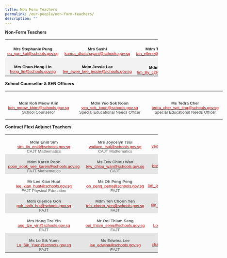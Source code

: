 ```yaml
---
title: Non Form Teachers
permalink: /our-people/non-form-teachers/
description: ""
---
```

**Non-Form Teachers**
<table class="MsoTable15Plain4" border="0" cellspacing="0" cellpadding="0" style="border-collapse:collapse;mso-yfti-tbllook:1184;mso-padding-alt:0in 5.4pt 0in 5.4pt"><tbody><tr style="mso-yfti-irow:-1;mso-yfti-firstrow:yes;mso-yfti-lastfirstrow:yes;
  height:44.75pt"><td width="288" style="width:215.8pt;padding:0in 5.4pt 0in 5.4pt;height:44.75pt"><p class="MsoNormal" align="center" style="margin-bottom:0in;text-align:center;
  line-height:normal;mso-yfti-cnfc:5"><b><span style="font-size:10.0pt;
  font-family:&quot;Arial&quot;,sans-serif">Mrs Stephanie Pung</span></b><span style="font-size:10.0pt;font-family:&quot;Arial&quot;,sans-serif"><br></span><span style="font-size:10.0pt;font-family:&quot;Arial&quot;,sans-serif;
  mso-fareast-font-family:&quot;Times New Roman&quot;;color:#C00000"><a href="mailto:eu_yue_kai@schools.gov.sg"><span style="color:#C00000">eu_yue_kai@schools.gov.sg</span></a></span><b><span style="font-size:10.0pt;font-family:&quot;Arial&quot;,sans-serif"></span></b></p></td><td width="288" style="width:215.85pt;padding:0in 5.4pt 0in 5.4pt;height:44.75pt"><p class="MsoNormal" align="center" style="margin-bottom:0in;text-align:center;
  line-height:normal;mso-yfti-cnfc:1"><b><span style="font-size:10.0pt;
  font-family:&quot;Arial&quot;,sans-serif">Mrs Sashi</span></b><span style="font-size:
  10.0pt;font-family:&quot;Arial&quot;,sans-serif"><br></span><span style="font-size:10.0pt;font-family:&quot;Arial&quot;,sans-serif;
  mso-fareast-font-family:&quot;Times New Roman&quot;;color:#C00000"><a href="mailto:kanna_dhatchayani@schools.gov.sg"><span style="color:#C00000">kanna_dhatchayani@schools.gov.sg</span></a></span><b><span style="font-size:10.0pt;font-family:&quot;Arial&quot;,sans-serif"></span></b></p></td><td width="288" style="width:215.85pt;padding:0in 5.4pt 0in 5.4pt;height:44.75pt"><p class="MsoNormal" align="center" style="margin-bottom:0in;text-align:center;
  line-height:normal;mso-yfti-cnfc:1"><b><span style="font-size:10.0pt;
  font-family:&quot;Arial&quot;,sans-serif">Mdm Tan Ellene</span></b><span style="font-size:10.0pt;font-family:&quot;Arial&quot;,sans-serif"><br></span><span style="font-size:10.0pt;font-family:&quot;Arial&quot;,sans-serif;
  mso-fareast-font-family:&quot;Times New Roman&quot;;color:#C00000"><a href="mailto:tan_ellene@schools.gov.sg"><span style="color:#C00000">tan_ellene@schools.gov.sg</span></a></span><b><span style="font-size:10.0pt;font-family:&quot;Arial&quot;,sans-serif"></span></b></p></td></tr><tr style="mso-yfti-irow:0;mso-yfti-lastrow:yes;height:44.75pt"><td width="288" style="width:215.8pt;background:#F2F2F2;mso-background-themecolor:
  background1;mso-background-themeshade:242;padding:0in 5.4pt 0in 5.4pt;
  height:44.75pt"><p class="MsoNormal" align="center" style="margin-bottom:0in;text-align:center;
  line-height:normal;mso-yfti-cnfc:68"><b><span style="font-size:10.0pt;
  font-family:&quot;Arial&quot;,sans-serif;color:black;mso-color-alt:windowtext">Mrs Chun-Hong Lin</span></b><span style="font-size:10.0pt;font-family:&quot;Arial&quot;,sans-serif;
  color:black;mso-color-alt:windowtext"><br></span><span style="font-size:10.0pt;font-family:&quot;Arial&quot;,sans-serif;
  mso-fareast-font-family:&quot;Times New Roman&quot;;color:#C00000"><a href="mailto:hong_lin@schools.gov.sg"><span style="color:#C00000">hong_lin@schools.gov.sg</span></a></span><b><span style="font-size:10.0pt;font-family:&quot;Arial&quot;,sans-serif"></span></b></p></td><td width="288" style="width:215.85pt;background:#F2F2F2;mso-background-themecolor:
  background1;mso-background-themeshade:242;padding:0in 5.4pt 0in 5.4pt;
  height:44.75pt"><p class="MsoNormal" align="center" style="margin-bottom:0in;text-align:center;
  line-height:normal;mso-yfti-cnfc:64"><b><span style="font-size:10.0pt;
  font-family:&quot;Arial&quot;,sans-serif;color:black;mso-color-alt:windowtext">Mdm Jessie Lee<br></span></b><span style="font-size:10.0pt;font-family:&quot;Arial&quot;,sans-serif;
  mso-fareast-font-family:&quot;Times New Roman&quot;;color:#C00000"><a href="mailto:lee_swee_kee_jessie@schools.gov.sg"><span style="color:#C00000">lee_swee_kee_jessie@schools.gov.sg</span></a></span><b><span style="font-size:10.0pt;font-family:&quot;Arial&quot;,sans-serif"></span></b></p></td><td width="288" style="width:215.85pt;background:#F2F2F2;mso-background-themecolor:
  background1;mso-background-themeshade:242;padding:0in 5.4pt 0in 5.4pt;
  height:44.75pt"><p class="MsoNormal" align="center" style="margin-bottom:0in;text-align:center;
  line-height:normal;mso-yfti-cnfc:64"><span style="font-size:10.0pt;
  font-family:&quot;Arial&quot;,sans-serif">&nbsp;</span>
	<span style="font-size:10.0pt;
  font-family:&quot;Arial&quot;,sans-serif;color:black;mso-color-alt:windowtext"><b>Mdm Lim Lily<br></b></span><span style="font-size:10.0pt;font-family:&quot;Arial&quot;,sans-serif;
  mso-fareast-font-family:&quot;Times New Roman&quot;;color:#C00000"><a href="mailto:lim_lily_c@schools.gov.sg"><span style="color:#C00000">lim_lily_c@schools.gov.sg</span></a></span><b><span style="font-size:10.0pt;font-family:&quot;Arial&quot;,sans-serif"></span></b></p></td><td width="288" style="width:215.85pt;background:#F2F2F2;mso-background-themecolor:
  background1;mso-background-themeshade:242;padding:0in 5.4pt 0in 5.4pt;
  height:44.75pt"><p class="MsoNormal" align="center" style="margin-bottom:0in;text-align:center;
  line-height:normal;mso-yfti-cnfc:64"><span style="font-size:10.0pt;
  font-family:&quot;Arial&quot;,sans-serif">&nbsp;</span>
	</p>
	</td>
	</tr>
	</tbody>
</table>

**School Counsellor &amp; SEN Officers**

<table style="width:538.8pt;border-collapse:collapse;mso-yfti-tbllook:1184;
 mso-padding-alt:0in 0in 0in 0in" width="718" cellpadding="0" cellspacing="0" border="0" class="MsoNormalTable"><tbody><tr style="mso-yfti-irow:0;mso-yfti-firstrow:yes;mso-yfti-lastrow:yes;
  height:70.25pt"><td style="width:106.8pt;padding:1.5pt 7.5pt 1.5pt 7.5pt;
  height:70.25pt" width="142"><p style="margin-bottom:0in;text-align:center;
  line-height:normal" align="center" class="MsoNormal"><b><span style="font-size:10.0pt;font-family:&quot;Arial&quot;,sans-serif;
  mso-fareast-font-family:&quot;Times New Roman&quot;;color:#444444">Mdm Koh Meow Kim<br></span></b><span style="font-size:10.0pt;font-family:&quot;Arial&quot;,sans-serif;
  mso-fareast-font-family:&quot;Times New Roman&quot;;color:#C00000"><a href="mailto:koh_meow_khim@schools.gov.sg"><span style="color:#C00000">koh_meow_khim@schools.gov.sg</span></a><br></span><span style="font-size:10.0pt;font-family:&quot;Arial&quot;,sans-serif;
  mso-fareast-font-family:&quot;Times New Roman&quot;;color:#444444">School Counsellor</span><span style="font-size:10.0pt;font-family:&quot;Open Sans&quot;,sans-serif;mso-fareast-font-family:
  &quot;Times New Roman&quot;;color:#454545"></span></p></td><td style="width:3.0in;padding:1.5pt 7.5pt 1.5pt 7.5pt;height:70.25pt" width="288"><p style="margin-bottom:0in;text-align:center;
  line-height:normal" align="center" class="MsoNormal"><b><span style="font-size:10.0pt;font-family:&quot;Arial&quot;,sans-serif;
  mso-fareast-font-family:&quot;Times New Roman&quot;;color:#444444">Mdm Yeo Sok Koon<br></span></b><span style="font-size:10.0pt;font-family:&quot;Arial&quot;,sans-serif;
  mso-fareast-font-family:&quot;Times New Roman&quot;;color:#C00000"><a href="mailto:yeo_sok_koon@schools.gov.sg"><span style="color:#C00000">yeo_sok_koon@schools.gov.sg</span></a></span><span style="font-size:10.0pt;font-family:&quot;Arial&quot;,sans-serif;mso-fareast-font-family:
  &quot;Times New Roman&quot;;color:#CB181A"><br></span><span style="font-size:10.0pt;font-family:&quot;Arial&quot;,sans-serif;
  mso-fareast-font-family:&quot;Times New Roman&quot;;color:#444444">Special Educational Needs Officer</span><span style="font-size:10.0pt;font-family:&quot;Times New Roman&quot;,serif;
  mso-fareast-font-family:&quot;Times New Roman&quot;"></span></p></td><td style="width:3.0in;padding:0in 0in 0in 0in;height:70.25pt" width="288"><p style="margin-bottom:0in;text-align:center;
  line-height:normal" align="center" class="MsoNormal"><b><span style="font-size:10.0pt;font-family:&quot;Arial&quot;,sans-serif;
  mso-fareast-font-family:&quot;Times New Roman&quot;;color:#444444">Ms Tedra Cher<br></span></b><span style="font-size:10.0pt;font-family:&quot;Arial&quot;,sans-serif;
  mso-fareast-font-family:&quot;Times New Roman&quot;;color:#C00000"><a href="mailto:tedra_cher_wei_ting@schools.gov.sg"><span style="color:#C00000">tedra_cher_wei_ting@schools.gov.sg</span></a></span><span style="font-size:10.0pt;font-family:&quot;Arial&quot;,sans-serif;mso-fareast-font-family:
  &quot;Times New Roman&quot;;color:#CB181A"><br></span><span style="font-size:10.0pt;font-family:&quot;Arial&quot;,sans-serif;
  mso-fareast-font-family:&quot;Times New Roman&quot;;color:#444444">Special Educational Needs Officer</span></p></td></tr></tbody></table>


**Contract Flexi Adjunct Teachers**
<table style="border-collapse:collapse;mso-table-layout-alt:fixed;mso-yfti-tbllook:
 1184;mso-padding-alt:0in 0in 0in 0in" width="712" cellpadding="0" cellspacing="0" border="0" class="MsoNormalTable"><tbody><tr style="mso-yfti-irow:0;mso-yfti-firstrow:yes;height:34.5pt"><td style="width:193.25pt;padding:1.5pt 7.5pt 1.5pt 7.5pt;
  height:34.5pt" width="258"><p style="margin-bottom:0in;text-align:center;
  line-height:normal" align="center" class="MsoNormal"><b><span style="font-size:10.0pt;font-family:&quot;Arial&quot;,sans-serif;
  mso-fareast-font-family:&quot;Times New Roman&quot;;color:#595959;mso-themecolor:text1;
  mso-themetint:166;mso-style-textfill-fill-color:#595959;mso-style-textfill-fill-themecolor:
  text1;mso-style-textfill-fill-alpha:100.0%;mso-style-textfill-fill-colortransforms:
  &quot;lumm=65000 lumo=35000&quot;">Mdm Enid Sim<br></span></b><span style="font-size:10.0pt;font-family:&quot;Arial&quot;,sans-serif;
  mso-fareast-font-family:&quot;Times New Roman&quot;;color:#C00000"><a href="mailto:sim_lin_enid@schools.gov.sg"><span style="color:#C00000">sim_lin_enid@schools.gov.sg</span></a></span><span style="font-size:10.0pt;font-family:&quot;Arial&quot;,sans-serif;mso-fareast-font-family:
  &quot;Times New Roman&quot;;color:#595959;mso-themecolor:text1;mso-themetint:166;
  mso-style-textfill-fill-color:#595959;mso-style-textfill-fill-themecolor:
  text1;mso-style-textfill-fill-alpha:100.0%;mso-style-textfill-fill-colortransforms:
  &quot;lumm=65000 lumo=35000&quot;"><br>CAJT Mathematics</span><span style="font-size:12.0pt;font-family:&quot;Times New Roman&quot;,serif;
  mso-fareast-font-family:&quot;Times New Roman&quot;;color:#595959;mso-themecolor:text1;
  mso-themetint:166;mso-style-textfill-fill-color:#595959;mso-style-textfill-fill-themecolor:
  text1;mso-style-textfill-fill-alpha:100.0%;mso-style-textfill-fill-colortransforms:
  &quot;lumm=65000 lumo=35000&quot;"></span></p></td><td style="width:162.85pt;padding:1.5pt 7.5pt 1.5pt 7.5pt;
  height:34.5pt" width="217"><p style="margin-bottom:0in;text-align:center;
  line-height:normal" align="center" class="MsoNormal"><b><span style="font-size:10.0pt;font-family:&quot;Arial&quot;,sans-serif;
  mso-fareast-font-family:&quot;Times New Roman&quot;;color:#595959;mso-themecolor:text1;
  mso-themetint:166;mso-style-textfill-fill-color:#595959;mso-style-textfill-fill-themecolor:
  text1;mso-style-textfill-fill-alpha:100.0%;mso-style-textfill-fill-colortransforms:
  &quot;lumm=65000 lumo=35000&quot;">Mrs Joycelyn Tsui<br></span></b><span style="font-size:10.0pt;font-family:&quot;Arial&quot;,sans-serif;
  mso-fareast-font-family:&quot;Times New Roman&quot;;color:#C00000"><a href="mailto:wallace_tsui@schools.gov.sg"><span style="color:#C00000">wallace_tsui@schools.gov.sg</span></a></span><b><span style="font-size:10.0pt;font-family:&quot;Arial&quot;,sans-serif;mso-fareast-font-family:
  &quot;Times New Roman&quot;;color:#595959;mso-themecolor:text1;mso-themetint:166;
  mso-style-textfill-fill-color:#595959;mso-style-textfill-fill-themecolor:
  text1;mso-style-textfill-fill-alpha:100.0%;mso-style-textfill-fill-colortransforms:
  &quot;lumm=65000 lumo=35000&quot;"><a href="mailto:khoo_kim_kim@school.gov.sg"><span style="color:#595959;mso-themecolor:text1;mso-themetint:166;mso-style-textfill-fill-color:
  #595959;mso-style-textfill-fill-themecolor:text1;mso-style-textfill-fill-alpha:
  100.0%;mso-style-textfill-fill-colortransforms:&quot;lumm=65000 lumo=35000&quot;;
  text-decoration:none;text-underline:none"><br></span></a></span></b><span style="font-size:10.0pt;font-family:&quot;Arial&quot;,sans-serif;
  mso-fareast-font-family:&quot;Times New Roman&quot;;color:#595959;mso-themecolor:text1;
  mso-themetint:166;mso-style-textfill-fill-color:#595959;mso-style-textfill-fill-themecolor:
  text1;mso-style-textfill-fill-alpha:100.0%;mso-style-textfill-fill-colortransforms:
  &quot;lumm=65000 lumo=35000&quot;">CAJT&nbsp;Mathematics</span><span style="font-size:
  12.0pt;font-family:&quot;Times New Roman&quot;,serif;mso-fareast-font-family:&quot;Times New Roman&quot;;
  color:#595959;mso-themecolor:text1;mso-themetint:166;mso-style-textfill-fill-color:
  #595959;mso-style-textfill-fill-themecolor:text1;mso-style-textfill-fill-alpha:
  100.0%;mso-style-textfill-fill-colortransforms:&quot;lumm=65000 lumo=35000&quot;"></span></p></td><td style="width:178.05pt;padding:0in 0in 0in 0in;
  height:34.5pt" valign="top" width="237"><p style="margin-bottom:0in;text-align:center;
  line-height:normal" align="center" class="MsoNormal"><b><span style="font-size:10.0pt;font-family:&quot;Arial&quot;,sans-serif;
  mso-fareast-font-family:&quot;Times New Roman&quot;;color:#595959;mso-themecolor:text1;
  mso-themetint:166;mso-style-textfill-fill-color:#595959;mso-style-textfill-fill-themecolor:
  text1;mso-style-textfill-fill-alpha:100.0%;mso-style-textfill-fill-colortransforms:
  &quot;lumm=65000 lumo=35000&quot;">Mdm Jesyln Yeo<br></span></b><span style="font-size:10.0pt;font-family:&quot;Arial&quot;,sans-serif;
  mso-fareast-font-family:&quot;Times New Roman&quot;;color:#C00000"><a href="mailto:yeo_siew_hoon@schools.gov.sg"><span style="color:#C00000">yeo_siew_hoon@schools.gov.sg</span></a></span><span style="font-size:10.0pt;font-family:&quot;Arial&quot;,sans-serif;mso-fareast-font-family:
  &quot;Times New Roman&quot;;color:#595959;mso-themecolor:text1;mso-themetint:166;
  mso-style-textfill-fill-color:#595959;mso-style-textfill-fill-themecolor:
  text1;mso-style-textfill-fill-alpha:100.0%;mso-style-textfill-fill-colortransforms:
  &quot;lumm=65000 lumo=35000&quot;"><br>CAJT English<b></b></span></p></td></tr><tr style="mso-yfti-irow:1;height:34.5pt"><td style="width:193.25pt;background:#E5E5E5;padding:1.5pt 7.5pt 1.5pt 7.5pt;
  height:34.5pt" width="258"><p style="margin-bottom:0in;text-align:center;
  line-height:normal" align="center" class="MsoNormal"><b><span style="font-size:10.0pt;font-family:&quot;Arial&quot;,sans-serif;
  mso-fareast-font-family:&quot;Times New Roman&quot;;color:#595959;mso-themecolor:text1;
  mso-themetint:166;mso-style-textfill-fill-color:#595959;mso-style-textfill-fill-themecolor:
  text1;mso-style-textfill-fill-alpha:100.0%;mso-style-textfill-fill-colortransforms:
  &quot;lumm=65000 lumo=35000&quot;">Mdm Karen Poon<br></span></b><span style="font-size:10.0pt;font-family:&quot;Arial&quot;,sans-serif;
  mso-fareast-font-family:&quot;Times New Roman&quot;;color:#C00000"><a href="mailto:poon_sook_yee_karen@schools.gov.sg"><span style="color:#C00000">poon_sook_yee_karen@schools.gov.sg</span></a></span><span style="font-size:10.0pt;font-family:&quot;Arial&quot;,sans-serif;mso-fareast-font-family:
  &quot;Times New Roman&quot;;color:#595959;mso-themecolor:text1;mso-themetint:166;
  mso-style-textfill-fill-color:#595959;mso-style-textfill-fill-themecolor:
  text1;mso-style-textfill-fill-alpha:100.0%;mso-style-textfill-fill-colortransforms:
  &quot;lumm=65000 lumo=35000&quot;"><br>FAJT Mathematics</span><span style="font-size:12.0pt;font-family:&quot;Times New Roman&quot;,serif;
  mso-fareast-font-family:&quot;Times New Roman&quot;;color:#595959;mso-themecolor:text1;
  mso-themetint:166;mso-style-textfill-fill-color:#595959;mso-style-textfill-fill-themecolor:
  text1;mso-style-textfill-fill-alpha:100.0%;mso-style-textfill-fill-colortransforms:
  &quot;lumm=65000 lumo=35000&quot;"></span></p></td><td style="width:162.85pt;background:#E5E5E5;padding:1.5pt 7.5pt 1.5pt 7.5pt;
  height:34.5pt" width="217"><p style="margin-bottom:0in;text-align:center;
  line-height:normal" align="center" class="MsoNormal"><b><span style="font-size:10.0pt;font-family:&quot;Arial&quot;,sans-serif;
  mso-fareast-font-family:&quot;Times New Roman&quot;;color:#595959;mso-themecolor:text1;
  mso-themetint:166;mso-style-textfill-fill-color:#595959;mso-style-textfill-fill-themecolor:
  text1;mso-style-textfill-fill-alpha:100.0%;mso-style-textfill-fill-colortransforms:
  &quot;lumm=65000 lumo=35000&quot;">Ms Tew Chiou Wan<br></span></b><span style="font-size:10.0pt;font-family:&quot;Arial&quot;,sans-serif;
  mso-fareast-font-family:&quot;Times New Roman&quot;;color:#C00000"><a href="mailto:tew_chiou_wan@schools.gov.sg"><span style="color:#C00000">tew_chiou_wan@schools.gov.sg</span></a></span><span style="font-size:10.0pt;font-family:&quot;Arial&quot;,sans-serif;mso-fareast-font-family:
  &quot;Times New Roman&quot;;color:#595959;mso-themecolor:text1;mso-themetint:166;
  mso-style-textfill-fill-color:#595959;mso-style-textfill-fill-themecolor:
  text1;mso-style-textfill-fill-alpha:100.0%;mso-style-textfill-fill-colortransforms:
  &quot;lumm=65000 lumo=35000&quot;"><br>CAJT</span><span style="font-size:12.0pt;font-family:&quot;Times New Roman&quot;,serif;
  mso-fareast-font-family:&quot;Times New Roman&quot;;color:#595959;mso-themecolor:text1;
  mso-themetint:166;mso-style-textfill-fill-color:#595959;mso-style-textfill-fill-themecolor:
  text1;mso-style-textfill-fill-alpha:100.0%;mso-style-textfill-fill-colortransforms:
  &quot;lumm=65000 lumo=35000&quot;"></span></p></td><td style="width:178.05pt;background:#E5E5E5;padding:
  0in 0in 0in 0in;height:34.5pt" valign="top" width="237"><p style="margin-bottom:0in;text-align:center;
  line-height:normal" align="center" class="MsoNormal"><b><span style="font-size:10.0pt;font-family:&quot;Arial&quot;,sans-serif;
  mso-fareast-font-family:&quot;Times New Roman&quot;;color:#595959;mso-themecolor:text1;
  mso-themetint:166;mso-style-textfill-fill-color:#595959;mso-style-textfill-fill-themecolor:
  text1;mso-style-textfill-fill-alpha:100.0%;mso-style-textfill-fill-colortransforms:
  &quot;lumm=65000 lumo=35000&quot;">Mrs Sharon Quek<br></span></b><span style="font-size:10.0pt;font-family:&quot;Arial&quot;,sans-serif;
  mso-fareast-font-family:&quot;Times New Roman&quot;;color:#C00000"><a href="mailto:biswas_sharon@schools.gov.sg"><span style="color:#C00000">biswas_sharon@schools.gov.sg</span></a></span><span style="font-size:10.0pt;font-family:&quot;Arial&quot;,sans-serif;mso-fareast-font-family:
  &quot;Times New Roman&quot;;color:#595959;mso-themecolor:text1;mso-themetint:166;
  mso-style-textfill-fill-color:#595959;mso-style-textfill-fill-themecolor:
  text1;mso-style-textfill-fill-alpha:100.0%;mso-style-textfill-fill-colortransforms:
  &quot;lumm=65000 lumo=35000&quot;"><br>FAJT&nbsp;English<b></b></span></p></td></tr><tr style="mso-yfti-irow:2;height:34.5pt"><td style="width:193.25pt;padding:1.5pt 7.5pt 1.5pt 7.5pt;
  height:34.5pt" width="258"><p style="margin-bottom:0in;text-align:center;
  line-height:normal" align="center" class="MsoNormal"><b><span style="font-size:10.0pt;font-family:&quot;Arial&quot;,sans-serif;
  mso-fareast-font-family:&quot;Times New Roman&quot;;color:#595959;mso-themecolor:text1;
  mso-themetint:166;mso-style-textfill-fill-color:#595959;mso-style-textfill-fill-themecolor:
  text1;mso-style-textfill-fill-alpha:100.0%;mso-style-textfill-fill-colortransforms:
  &quot;lumm=65000 lumo=35000&quot;">Mr Lee Kian Huat<br></span></b><span style="font-size:10.0pt;font-family:&quot;Arial&quot;,sans-serif;
  mso-fareast-font-family:&quot;Times New Roman&quot;;color:#C00000"><a href="mailto:lee_kian_huat@schools.gov.sg"><span style="color:#C00000">lee_kian_huat@schools.gov.sg</span></a></span><span style="font-size:10.0pt;font-family:&quot;Arial&quot;,sans-serif;mso-fareast-font-family:
  &quot;Times New Roman&quot;;color:#595959;mso-themecolor:text1;mso-themetint:166;
  mso-style-textfill-fill-color:#595959;mso-style-textfill-fill-themecolor:
  text1;mso-style-textfill-fill-alpha:100.0%;mso-style-textfill-fill-colortransforms:
  &quot;lumm=65000 lumo=35000&quot;"><br>FAJT Physical Education</span><span style="font-size:12.0pt;font-family:&quot;Times New Roman&quot;,serif;
  mso-fareast-font-family:&quot;Times New Roman&quot;;color:#595959;mso-themecolor:text1;
  mso-themetint:166;mso-style-textfill-fill-color:#595959;mso-style-textfill-fill-themecolor:
  text1;mso-style-textfill-fill-alpha:100.0%;mso-style-textfill-fill-colortransforms:
  &quot;lumm=65000 lumo=35000&quot;"></span></p></td><td style="width:162.85pt;padding:1.5pt 7.5pt 1.5pt 7.5pt;
  height:34.5pt" width="217"><p style="margin-bottom:0in;text-align:center;
  line-height:normal" align="center" class="MsoNormal"><b><span style="font-size:10.0pt;font-family:&quot;Arial&quot;,sans-serif;
  mso-fareast-font-family:&quot;Times New Roman&quot;;color:#595959;mso-themecolor:text1;
  mso-themetint:166;mso-style-textfill-fill-color:#595959;mso-style-textfill-fill-themecolor:
  text1;mso-style-textfill-fill-alpha:100.0%;mso-style-textfill-fill-colortransforms:
  &quot;lumm=65000 lumo=35000&quot;">Ms Oh Peng Peng<br></span></b><span style="font-size:10.0pt;font-family:&quot;Arial&quot;,sans-serif;
  mso-fareast-font-family:&quot;Times New Roman&quot;;color:#C00000"><a href="mailto:oh_peng_peng@schools.gov.sg"><span style="color:#C00000">oh_peng_peng@schools.gov.sg</span></a></span><span style="font-size:10.0pt;font-family:&quot;Arial&quot;,sans-serif;mso-fareast-font-family:
  &quot;Times New Roman&quot;;color:#595959;mso-themecolor:text1;mso-themetint:166;
  mso-style-textfill-fill-color:#595959;mso-style-textfill-fill-themecolor:
  text1;mso-style-textfill-fill-alpha:100.0%;mso-style-textfill-fill-colortransforms:
  &quot;lumm=65000 lumo=35000&quot;"><br>FAJT</span><span style="font-size:12.0pt;font-family:&quot;Times New Roman&quot;,serif;
  mso-fareast-font-family:&quot;Times New Roman&quot;;color:#595959;mso-themecolor:text1;
  mso-themetint:166;mso-style-textfill-fill-color:#595959;mso-style-textfill-fill-themecolor:
  text1;mso-style-textfill-fill-alpha:100.0%;mso-style-textfill-fill-colortransforms:
  &quot;lumm=65000 lumo=35000&quot;"></span></p></td><td style="width:178.05pt;padding:0in 0in 0in 0in;
  height:34.5pt" valign="top" width="237"><p style="margin-bottom:0in;text-align:center;
  line-height:normal" align="center" class="MsoNormal"><b><span style="font-size:10.0pt;font-family:&quot;Arial&quot;,sans-serif;
  mso-fareast-font-family:&quot;Times New Roman&quot;;color:#595959;mso-themecolor:text1;
  mso-themetint:166;mso-style-textfill-fill-color:#595959;mso-style-textfill-fill-themecolor:
  text1;mso-style-textfill-fill-alpha:100.0%;mso-style-textfill-fill-colortransforms:
  &quot;lumm=65000 lumo=35000&quot;">Ms Cheryl Tan<br></span></b><span style="font-size:10.0pt;font-family:&quot;Arial&quot;,sans-serif;
  mso-fareast-font-family:&quot;Times New Roman&quot;;color:#C00000"><a href="mailto:tan_pei_shih_cheryl@schools.gov.sg"><span style="color:#C00000">tan_pei_shih_cheryl@schools.gov.sg</span></a></span><span style="font-size:10.0pt;font-family:&quot;Arial&quot;,sans-serif;mso-fareast-font-family:
  &quot;Times New Roman&quot;;color:#595959;mso-themecolor:text1;mso-themetint:166;
  mso-style-textfill-fill-color:#595959;mso-style-textfill-fill-themecolor:
  text1;mso-style-textfill-fill-alpha:100.0%;mso-style-textfill-fill-colortransforms:
  &quot;lumm=65000 lumo=35000&quot;"><br>FAJT Music<b></b></span></p></td></tr><tr style="mso-yfti-irow:3;height:34.5pt"><td style="width:193.25pt;background:#E5E5E5;padding:1.5pt 7.5pt 1.5pt 7.5pt;
  height:34.5pt" width="258"><p style="margin-bottom:0in;text-align:center;
  line-height:normal" align="center" class="MsoNormal"><b><span style="font-size:10.0pt;font-family:&quot;Arial&quot;,sans-serif;
  mso-fareast-font-family:&quot;Times New Roman&quot;;color:#595959;mso-themecolor:text1;
  mso-themetint:166;mso-style-textfill-fill-color:#595959;mso-style-textfill-fill-themecolor:
  text1;mso-style-textfill-fill-alpha:100.0%;mso-style-textfill-fill-colortransforms:
  &quot;lumm=65000 lumo=35000&quot;">Mdm Glenice Goh<br></span></b><span style="font-size:10.0pt;font-family:&quot;Arial&quot;,sans-serif;
  mso-fareast-font-family:&quot;Times New Roman&quot;;color:#C00000"><a href="mailto:goh_shih_hui@schools.gov.sg"><span style="color:#C00000">goh_shih_hui@schools.gov.sg</span></a></span><span style="font-size:10.0pt;font-family:&quot;Arial&quot;,sans-serif;mso-fareast-font-family:
  &quot;Times New Roman&quot;;color:#595959;mso-themecolor:text1;mso-themetint:166;
  mso-style-textfill-fill-color:#595959;mso-style-textfill-fill-themecolor:
  text1;mso-style-textfill-fill-alpha:100.0%;mso-style-textfill-fill-colortransforms:
  &quot;lumm=65000 lumo=35000&quot;"><br>FAJT</span><span style="font-size:12.0pt;font-family:&quot;Times New Roman&quot;,serif;
  mso-fareast-font-family:&quot;Times New Roman&quot;;color:#595959;mso-themecolor:text1;
  mso-themetint:166;mso-style-textfill-fill-color:#595959;mso-style-textfill-fill-themecolor:
  text1;mso-style-textfill-fill-alpha:100.0%;mso-style-textfill-fill-colortransforms:
  &quot;lumm=65000 lumo=35000&quot;"></span></p></td><td style="width:162.85pt;background:#E5E5E5;padding:1.5pt 7.5pt 1.5pt 7.5pt;
  height:34.5pt" width="217"><p style="margin-bottom:0in;text-align:center;
  line-height:normal" align="center" class="MsoNormal"><b><span style="font-size:10.0pt;font-family:&quot;Arial&quot;,sans-serif;
  mso-fareast-font-family:&quot;Times New Roman&quot;;color:#595959;mso-themecolor:text1;
  mso-themetint:166;mso-style-textfill-fill-color:#595959;mso-style-textfill-fill-themecolor:
  text1;mso-style-textfill-fill-alpha:100.0%;mso-style-textfill-fill-colortransforms:
  &quot;lumm=65000 lumo=35000&quot;">Mdm Teh Choon Yen<br></span></b><span style="font-size:10.0pt;font-family:&quot;Arial&quot;,sans-serif;
  mso-fareast-font-family:&quot;Times New Roman&quot;;color:#C00000"><a href="mailto:teh_choon_yen@schools.gov.sg"><span style="color:#C00000">teh_choon_yen@schools.gov.sg</span></a><br></span><span style="font-size:10.0pt;font-family:&quot;Arial&quot;,sans-serif;
  mso-fareast-font-family:&quot;Times New Roman&quot;;color:#595959;mso-themecolor:text1;
  mso-themetint:166;mso-style-textfill-fill-color:#595959;mso-style-textfill-fill-themecolor:
  text1;mso-style-textfill-fill-alpha:100.0%;mso-style-textfill-fill-colortransforms:
  &quot;lumm=65000 lumo=35000&quot;">FAJT</span><span style="font-size:12.0pt;font-family:
  &quot;Times New Roman&quot;,serif;mso-fareast-font-family:&quot;Times New Roman&quot;;color:#595959;
  mso-themecolor:text1;mso-themetint:166;mso-style-textfill-fill-color:#595959;
  mso-style-textfill-fill-themecolor:text1;mso-style-textfill-fill-alpha:100.0%;
  mso-style-textfill-fill-colortransforms:&quot;lumm=65000 lumo=35000&quot;"></span></p></td><td style="width:178.05pt;background:#E5E5E5;padding:
  0in 0in 0in 0in;height:34.5pt" valign="top" width="237"><p style="margin-bottom:0in;text-align:center;
  line-height:normal" align="center" class="MsoNormal"><b><span style="font-size:10.0pt;font-family:&quot;Arial&quot;,sans-serif;
  mso-fareast-font-family:&quot;Times New Roman&quot;;color:#595959;mso-themecolor:text1;
  mso-themetint:166;mso-style-textfill-fill-color:#595959;mso-style-textfill-fill-themecolor:
  text1;mso-style-textfill-fill-alpha:100.0%;mso-style-textfill-fill-colortransforms:
  &quot;lumm=65000 lumo=35000&quot;">Ms Lim Chye Kheng<br></span></b><span style="font-size:10.0pt;font-family:&quot;Arial&quot;,sans-serif;
  mso-fareast-font-family:&quot;Times New Roman&quot;;color:#C00000"><a href="mailto:lim_chye_kheng@schools.gov.sg"><span style="color:#C00000">lim_chye_kheng@schools.gov.sg</span></a></span><span style="font-size:10.0pt;font-family:&quot;Arial&quot;,sans-serif;mso-fareast-font-family:
  &quot;Times New Roman&quot;;color:#595959;mso-themecolor:text1;mso-themetint:166;
  mso-style-textfill-fill-color:#595959;mso-style-textfill-fill-themecolor:
  text1;mso-style-textfill-fill-alpha:100.0%;mso-style-textfill-fill-colortransforms:
  &quot;lumm=65000 lumo=35000&quot;"><br>FAJT<b></b></span></p></td></tr><tr style="mso-yfti-irow:4;height:34.5pt"><td style="width:193.25pt;padding:1.5pt 7.5pt 1.5pt 7.5pt;
  height:34.5pt" width="258"><p style="margin-bottom:0in;text-align:center;
  line-height:normal" align="center" class="MsoNormal"><b><span style="font-size:10.0pt;font-family:&quot;Arial&quot;,sans-serif;
  mso-fareast-font-family:&quot;Times New Roman&quot;;color:#595959;mso-themecolor:text1;
  mso-themetint:166;mso-style-textfill-fill-color:#595959;mso-style-textfill-fill-themecolor:
  text1;mso-style-textfill-fill-alpha:100.0%;mso-style-textfill-fill-colortransforms:
  &quot;lumm=65000 lumo=35000&quot;">Mrs Hong Tze Yin<br></span></b><span style="font-size:10.0pt;font-family:&quot;Arial&quot;,sans-serif;
  mso-fareast-font-family:&quot;Times New Roman&quot;;color:#C00000"><a href="mailto:ang_tze_yin@schools.gov.sg"><span style="color:#C00000">ang_tze_yin@schools.gov.sg</span></a></span><span style="font-size:10.0pt;font-family:&quot;Arial&quot;,sans-serif;mso-fareast-font-family:
  &quot;Times New Roman&quot;;color:#595959;mso-themecolor:text1;mso-themetint:166;
  mso-style-textfill-fill-color:#595959;mso-style-textfill-fill-themecolor:
  text1;mso-style-textfill-fill-alpha:100.0%;mso-style-textfill-fill-colortransforms:
  &quot;lumm=65000 lumo=35000&quot;"><br>FAJT</span><span style="font-size:12.0pt;font-family:&quot;Times New Roman&quot;,serif;
  mso-fareast-font-family:&quot;Times New Roman&quot;;color:#595959;mso-themecolor:text1;
  mso-themetint:166;mso-style-textfill-fill-color:#595959;mso-style-textfill-fill-themecolor:
  text1;mso-style-textfill-fill-alpha:100.0%;mso-style-textfill-fill-colortransforms:
  &quot;lumm=65000 lumo=35000&quot;"></span></p></td><td style="width:162.85pt;padding:1.5pt 7.5pt 1.5pt 7.5pt;
  height:34.5pt" width="217"><p style="margin-bottom:0in;text-align:center;
  line-height:normal" align="center" class="MsoNormal"><b><span style="font-size:10.0pt;font-family:&quot;Arial&quot;,sans-serif;
  mso-fareast-font-family:&quot;Times New Roman&quot;;color:#595959;mso-themecolor:text1;
  mso-themetint:166;mso-style-textfill-fill-color:#595959;mso-style-textfill-fill-themecolor:
  text1;mso-style-textfill-fill-alpha:100.0%;mso-style-textfill-fill-colortransforms:
  &quot;lumm=65000 lumo=35000&quot;">Mr Ooi Thiam Seng<br></span></b><span style="font-size:10.0pt;font-family:&quot;Arial&quot;,sans-serif;
  mso-fareast-font-family:&quot;Times New Roman&quot;;color:#C00000"><a href="mailto:ooi_thiam_seng@schools.gov.sg"><span style="color:#C00000">ooi_thiam_seng@schools.gov.sg</span></a><br></span><span style="font-size:10.0pt;font-family:&quot;Arial&quot;,sans-serif;
  mso-fareast-font-family:&quot;Times New Roman&quot;;color:#595959;mso-themecolor:text1;
  mso-themetint:166;mso-style-textfill-fill-color:#595959;mso-style-textfill-fill-themecolor:
  text1;mso-style-textfill-fill-alpha:100.0%;mso-style-textfill-fill-colortransforms:
  &quot;lumm=65000 lumo=35000&quot;">FAJT</span><span style="font-size:10.0pt;font-family:
  &quot;Arial&quot;,sans-serif;mso-fareast-font-family:&quot;Times New Roman&quot;;color:#C00000"></span></p></td><td style="width:178.05pt;padding:0in 0in 0in 0in;
  height:34.5pt" valign="top" width="237"><p style="margin-bottom:0in;text-align:center;
  line-height:normal" align="center" class="MsoNormal"><b><span style="font-size:10.0pt;font-family:&quot;Arial&quot;,sans-serif;
  mso-fareast-font-family:&quot;Times New Roman&quot;;color:#595959;mso-themecolor:text1;
  mso-themetint:166;mso-style-textfill-fill-color:#595959;mso-style-textfill-fill-themecolor:
  text1;mso-style-textfill-fill-alpha:100.0%;mso-style-textfill-fill-colortransforms:
  &quot;lumm=65000 lumo=35000&quot;">Mr Low Joo Tatt<br></span></b><span style="font-size:10.0pt;font-family:&quot;Arial&quot;,sans-serif;
  mso-fareast-font-family:&quot;Times New Roman&quot;;color:#C00000"><a href="mailto:Low_Joo_Tatt@schools.gov.sg"><span style="color:#C00000">Low_Joo_Tatt@schools.gov.sg</span></a></span><span style="font-size:12.0pt;font-family:&quot;Times New Roman&quot;,serif;mso-fareast-font-family:
  &quot;Times New Roman&quot;;color:#595959;mso-themecolor:text1;mso-themetint:166;
  mso-style-textfill-fill-color:#595959;mso-style-textfill-fill-themecolor:
  text1;mso-style-textfill-fill-alpha:100.0%;mso-style-textfill-fill-colortransforms:
  &quot;lumm=65000 lumo=35000&quot;"><br></span><span style="font-size:10.0pt;font-family:&quot;Arial&quot;,sans-serif;
  mso-fareast-font-family:&quot;Times New Roman&quot;;color:#595959;mso-themecolor:text1;
  mso-themetint:166;mso-style-textfill-fill-color:#595959;mso-style-textfill-fill-themecolor:
  text1;mso-style-textfill-fill-alpha:100.0%;mso-style-textfill-fill-colortransforms:
  &quot;lumm=65000 lumo=35000&quot;">FAJT</span><span style="font-size:12.0pt;font-family:
  &quot;Times New Roman&quot;,serif;mso-fareast-font-family:&quot;Times New Roman&quot;;color:#595959;
  mso-themecolor:text1;mso-themetint:166;mso-style-textfill-fill-color:#595959;
  mso-style-textfill-fill-themecolor:text1;mso-style-textfill-fill-alpha:100.0%;
  mso-style-textfill-fill-colortransforms:&quot;lumm=65000 lumo=35000&quot;"></span></p></td></tr><tr style="mso-yfti-irow:5;mso-yfti-lastrow:yes;height:34.5pt"><td style="width:193.25pt;background:#E5E5E5;padding:1.5pt 7.5pt 1.5pt 7.5pt;
  height:34.5pt" width="258"><p style="margin-bottom:0in;text-align:center;
  line-height:normal" align="center" class="MsoNormal"><b><span style="font-size:10.0pt;font-family:&quot;Arial&quot;,sans-serif;
  mso-fareast-font-family:&quot;Times New Roman&quot;;color:#595959;mso-themecolor:text1;
  mso-themetint:166;mso-style-textfill-fill-color:#595959;mso-style-textfill-fill-themecolor:
  text1;mso-style-textfill-fill-alpha:100.0%;mso-style-textfill-fill-colortransforms:
  &quot;lumm=65000 lumo=35000&quot;">Ms Lo Sik Yuen<br></span></b><span style="font-size:10.0pt;font-family:&quot;Arial&quot;,sans-serif;
  mso-fareast-font-family:&quot;Times New Roman&quot;;color:#C00000"><a href="mailto:Lo_Sik_Yuen@schools.gov.sg"><span style="color:#C00000">Lo_Sik_Yuen@schools.gov.sg</span></a></span><span style="font-size:10.0pt;font-family:&quot;Arial&quot;,sans-serif;mso-fareast-font-family:
  &quot;Times New Roman&quot;;color:#595959;mso-themecolor:text1;mso-themetint:166;
  mso-style-textfill-fill-color:#595959;mso-style-textfill-fill-themecolor:
  text1;mso-style-textfill-fill-alpha:100.0%;mso-style-textfill-fill-colortransforms:
  &quot;lumm=65000 lumo=35000&quot;"><br>FAJT</span><span style="font-size:12.0pt;font-family:&quot;Times New Roman&quot;,serif;
  mso-fareast-font-family:&quot;Times New Roman&quot;;color:#595959;mso-themecolor:text1;
  mso-themetint:166;mso-style-textfill-fill-color:#595959;mso-style-textfill-fill-themecolor:
  text1;mso-style-textfill-fill-alpha:100.0%;mso-style-textfill-fill-colortransforms:
  &quot;lumm=65000 lumo=35000&quot;"></span></p></td><td style="width:162.85pt;background:#E5E5E5;padding:1.5pt 7.5pt 1.5pt 7.5pt;
  height:34.5pt" width="217"><p style="margin-bottom:0in;text-align:center;
  line-height:normal" align="center" class="MsoNormal"><b><span style="font-size:10.0pt;font-family:&quot;Arial&quot;,sans-serif;
  mso-fareast-font-family:&quot;Times New Roman&quot;;color:#595959;mso-themecolor:text1;
  mso-themetint:166;mso-style-textfill-fill-color:#595959;mso-style-textfill-fill-themecolor:
  text1;mso-style-textfill-fill-alpha:100.0%;mso-style-textfill-fill-colortransforms:
  &quot;lumm=65000 lumo=35000&quot;">Ms Edwina Lee<br></span></b><span style="font-size:10.0pt;font-family:&quot;Arial&quot;,sans-serif;
  mso-fareast-font-family:&quot;Times New Roman&quot;;color:#C00000"><a href="mailto:lee_edwina@schools.gov.sg"><span style="color:#C00000">lee_edwina@schools.gov.sg</span></a></span><span style="font-size:10.0pt;font-family:&quot;Arial&quot;,sans-serif;mso-fareast-font-family:
  &quot;Times New Roman&quot;;color:#595959;mso-themecolor:text1;mso-themetint:166;
  mso-style-textfill-fill-color:#595959;mso-style-textfill-fill-themecolor:
  text1;mso-style-textfill-fill-alpha:100.0%;mso-style-textfill-fill-colortransforms:
  &quot;lumm=65000 lumo=35000&quot;"><br><b>F</b>AJT</span><span style="font-size:12.0pt;font-family:&quot;Times New Roman&quot;,serif;
  mso-fareast-font-family:&quot;Times New Roman&quot;;color:#595959;mso-themecolor:text1;
  mso-themetint:166;mso-style-textfill-fill-color:#595959;mso-style-textfill-fill-themecolor:
  text1;mso-style-textfill-fill-alpha:100.0%;mso-style-textfill-fill-colortransforms:
  &quot;lumm=65000 lumo=35000&quot;"></span></p></td><td style="width:178.05pt;background:#E5E5E5;padding:
  0in 0in 0in 0in;height:34.5pt" valign="top" width="237"><p style="margin-bottom:0in;text-align:center;
  line-height:normal" align="center" class="MsoNormal"><b><span style="font-size:10.0pt;font-family:&quot;Arial&quot;,sans-serif;
  mso-fareast-font-family:&quot;Times New Roman&quot;;color:#595959;mso-themecolor:text1;
  mso-themetint:166;mso-style-textfill-fill-color:#595959;mso-style-textfill-fill-themecolor:
  text1;mso-style-textfill-fill-alpha:100.0%;mso-style-textfill-fill-colortransforms:
  &quot;lumm=65000 lumo=35000&quot;">Mdm Chan Fung Yee<br></span></b><span style="font-size:10.0pt;font-family:&quot;Arial&quot;,sans-serif;
  mso-fareast-font-family:&quot;Times New Roman&quot;;color:#C00000"><a href="mailto:chan_fung_yee@schools.gov.sg"><span style="color:#C00000">chan_fung_yee@schools.gov.sg</span></a></span><span style="font-size:10.0pt;font-family:&quot;Arial&quot;,sans-serif;mso-fareast-font-family:
  &quot;Times New Roman&quot;;color:#595959;mso-themecolor:text1;mso-themetint:166;
  mso-style-textfill-fill-color:#595959;mso-style-textfill-fill-themecolor:
  text1;mso-style-textfill-fill-alpha:100.0%;mso-style-textfill-fill-colortransforms:
  &quot;lumm=65000 lumo=35000&quot;"><br>FAJT<b></b></span></p></td></tr></tbody></table>